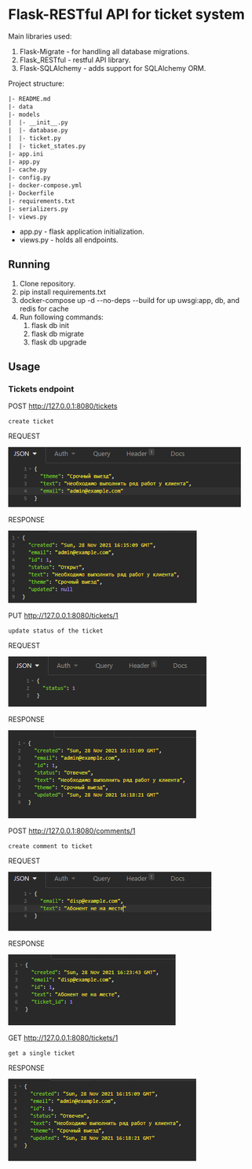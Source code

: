 # Flask-RESTful API for ticket system

Main libraries used:
1. Flask-Migrate - for handling all database migrations.
2. Flask_RESTful - restful API library.
3. Flask-SQLAlchemy - adds support for SQLAlchemy ORM.

Project structure:
```buildoutcfg
|- README.md
|- data
|- models
|  |- __init__.py
|  |- database.py
|  |- ticket.py
|  |- ticket_states.py
|- app.ini
|- app.py
|- cache.py
|- config.py
|- docker-compose.yml
|- Dockerfile
|- requirements.txt
|- serializers.py
|- views.py
```
* app.py - flask application initialization.
* views.py - holds all endpoints.

## Running

1. Clone repository.
2. pip install requirements.txt
3. docker-compose up -d --no-deps --build for up uwsgi:app, db, and redis for cache
4. Run following commands:
    1. flask db init
    2. flask db migrate
    3. flask db upgrade


## Usage
### Tickets endpoint
POST http://127.0.0.1:8080/tickets
```buildoutcfg
create ticket
```
REQUEST

![img.png](images/img.png)

RESPONSE

![img_1.png](images/img_1.png)

PUT http://127.0.0.1:8080/tickets/1
```buildoutcfg
update status of the ticket
```

REQUEST

![img_2.png](images/img_2.png)

RESPONSE

![img_3.png](images/img_3.png)

POST http://127.0.0.1:8080/comments/1
```buildoutcfg
create comment to ticket
```

REQUEST

![img_4.png](images/img_4.png)

RESPONSE

![img_5.png](images/img_5.png)

GET http://127.0.0.1:8080/tickets/1
```buildoutcfg
get a single ticket
```

RESPONSE

![img_6.png](images/img_6.png)
